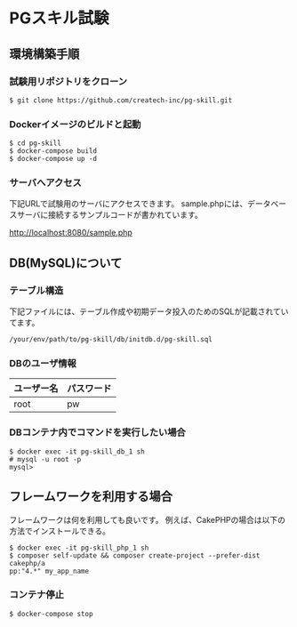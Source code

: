 # PGスキル試験

## 環境構築手順  

### 試験用リポジトリをクローン
```
$ git clone https://github.com/createch-inc/pg-skill.git
```

### Dockerイメージのビルドと起動  

```
$ cd pg-skill
$ docker-compose build
$ docker-compose up -d
```

### サーバへアクセス
下記URLで試験用のサーバにアクセスできます。
sample.phpには、データベースサーバに接続するサンプルコードが書かれています。

[http://localhost:8080/sample.php](http://localhost:8080/sample.php)

## DB(MySQL)について
### テーブル構造 
下記ファイルには、テーブル作成や初期データ投入のためのSQLが記載されていてます。

```
/your/env/path/to/pg-skill/db/initdb.d/pg-skill.sql
```

### DBのユーザ情報

| ユーザー名 | パスワード |
| ---- | ---- |
| root | pw |

### DBコンテナ内でコマンドを実行したい場合

```
$ docker exec -it pg-skill_db_1 sh
# mysql -u root -p
mysql>
```

## フレームワークを利用する場合  

フレームワークは何を利用しても良いです。
例えば、CakePHPの場合は以下の方法でインストールできる。

```
$ docker exec -it pg-skill_php_1 sh
$ composer self-update && composer create-project --prefer-dist cakephp/a
pp:"4.*" my_app_name 
```

### コンテナ停止  

```
$ docker-compose stop
```